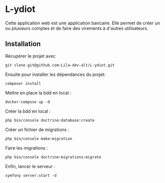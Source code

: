 # L-ydiot
 Cette application web est une application bancaire. Elle permet de créer un ou plusieurs comptes et de faire des virements à d'autres utilisateurs. 


## Installation

Récupérer le projet avec 

```git clone git@github.com:Lila-dev-alt/L-ydiot.git ```

Ensuite pour installer les dépendances du projet:

```composer install```

Mettre en place la bdd en local :

``` docker-compose up -d ```

Créer la bdd en local :

``` php bin/console doctrine:database:create ```

Créer un fichier de migrations :

```php bin/console make:migration```

Faire les migrations :

```php bin/console doctrine:migrations:migrate```

Enfin, lancer le serveur :

```symfony server:start -d```


